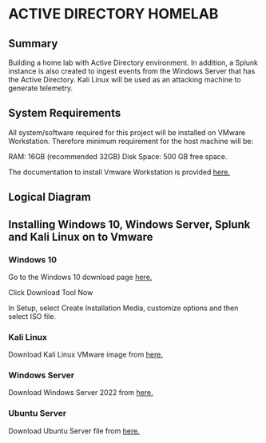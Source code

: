 # ACTIVE DIRECTORY HOMELAB

## Summary
Building a home lab with Active Directory environment. In addition, a Splunk instance is also created to ingest events from the Windows Server that has the Active Directory. 
Kali Linux will be used as an attacking machine to generate telemetry. 

## System Requirements
All system/software required for this project will be installed on VMware Workstation. Therefore minimum requirement for the host machine will be:

RAM: 16GB (recommended 32GB)
Disk Space: 500 GB free space. 

The documentation to install Vmware Workstation is provided <a href="https://knowledge.broadcom.com/external/article/344595/downloading-and-installing-vmware-workst.html">here.</a>

## Logical Diagram

## Installing Windows 10, Windows Server, Splunk and Kali Linux on to Vmware
### Windows 10
Go to the Windows 10 download page <a href="https://www.microsoft.com/en-ca/software-download/windows10">here.</a>

Click Download Tool Now

In Setup, select Create Installation Media, customize options and then select ISO file. 

### Kali Linux
Download Kali Linux VMware image from <a href="https://www.kali.org/get-kali/#kali-virtual-machines">here.</a>


### Windows Server
Download Windows Server 2022 from <a href="https://www.microsoft.com/en-us/evalcenter/evaluate-windows-server-2022">here.</a>


### Ubuntu Server
Download Ubuntu Server file from <a href="https://ubuntu.com/download/server">here.</a>

